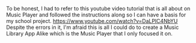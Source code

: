 To be honest, I had to refer to this youtube video tutorial that is all about on Music Player and followed the instructions along so I can have a basis for my school project.
https://www.youtube.com/watch?v=DaLPIC4NbYU
Despite the errors in it, I'm afraid this is all I could do to create a Music Library App Alike which is the Music Player that I only focused it on.
